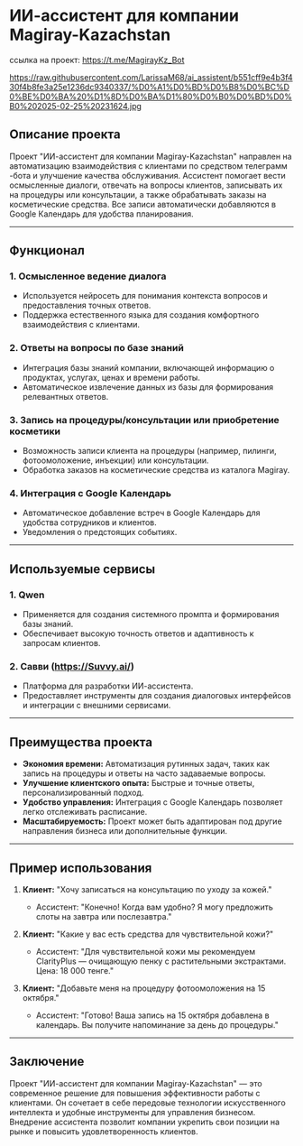 # ИИ-ассистент для компании Magiray-Kazachstan
ссылка на проект: https://t.me/MagirayKz_Bot


https://raw.githubusercontent.com/LarissaM68/ai_assistent/b551cff9e4b3f430f4b8fe3a25e1236dc9340337/%D0%A1%D0%BD%D0%B8%D0%BC%D0%BE%D0%BA%20%D1%8D%D0%BA%D1%80%D0%B0%D0%BD%D0%B0%202025-02-25%20231624.jpg



## Описание проекта

Проект "ИИ-ассистент для компании Magiray-Kazachstan" направлен на автоматизацию взаимодействия с клиентами по средством телеграмм -бота и улучшение качества обслуживания. Ассистент помогает вести осмысленные диалоги, отвечать на вопросы клиентов, записывать их на процедуры или консультации, а также обрабатывать заказы на косметические средства. Все записи автоматически добавляются в Google Календарь для удобства планирования.

---

## Функционал

### 1. **Осмысленное ведение диалога**
   - Используется нейросеть для понимания контекста вопросов и предоставления точных ответов.
   - Поддержка естественного языка для создания комфортного взаимодействия с клиентами.

### 2. **Ответы на вопросы по базе знаний**
   - Интеграция базы знаний компании, включающей информацию о продуктах, услугах, ценах и времени работы.
   - Автоматическое извлечение данных из базы для формирования релевантных ответов.

### 3. **Запись на процедуры/консультации или приобретение косметики**
   - Возможность записи клиента на процедуры (например, пилинги, фотоомоложение, инъекции) или консультации.
   - Обработка заказов на косметические средства из каталога Magiray.

### 4. **Интеграция с Google Календарь**
   - Автоматическое добавление встреч в Google Календарь для удобства сотрудников и клиентов.
   - Уведомления о предстоящих событиях.

---

## Используемые сервисы

### 1. **Qwen**
   - Применяется для создания системного промпта и формирования базы знаний.
   - Обеспечивает высокую точность ответов и адаптивность к запросам клиентов.

### 2. **Савви (https://Suvvy.ai/)**
   - Платформа для разработки ИИ-ассистента.
   - Предоставляет инструменты для создания диалоговых интерфейсов и интеграции с внешними сервисами.

---

## Преимущества проекта

- **Экономия времени:** Автоматизация рутинных задач, таких как запись на процедуры и ответы на часто задаваемые вопросы.
- **Улучшение клиентского опыта:** Быстрые и точные ответы, персонализированный подход.
- **Удобство управления:** Интеграция с Google Календарь позволяет легко отслеживать расписание.
- **Масштабируемость:** Проект может быть адаптирован под другие направления бизнеса или дополнительные функции.

---

## Пример использования

1. **Клиент:** "Хочу записаться на консультацию по уходу за кожей."
   - Ассистент: "Конечно! Когда вам удобно? Я могу предложить слоты на завтра или послезавтра."

2. **Клиент:** "Какие у вас есть средства для чувствительной кожи?"
   - Ассистент: "Для чувствительной кожи мы рекомендуем ClarityPlus — очищающую пенку с растительными экстрактами. Цена: 18 000 тенге."

3. **Клиент:** "Добавьте меня на процедуру фотоомоложения на 15 октября."
   - Ассистент: "Готово! Ваша запись на 15 октября добавлена в календарь. Вы получите напоминание за день до процедуры."

---

## Заключение

Проект "ИИ-ассистент для компании Magiray-Kazachstan" — это современное решение для повышения эффективности работы с клиентами. Он сочетает в себе передовые технологии искусственного интеллекта и удобные инструменты для управления бизнесом. Внедрение ассистента позволит компании укрепить свои позиции на рынке и повысить удовлетворенность клиентов.
